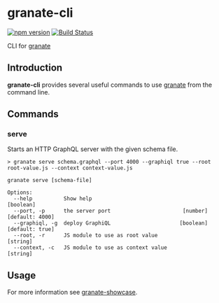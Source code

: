 # granate-cli

[![npm version](https://badge.fury.io/js/granate-cli.svg)](https://badge.fury.io/js/granate-cli)
[![Build Status](https://travis-ci.org/almilo/granate-cli.svg?branch=master)](https://travis-ci.org/almilo/granate-cli)

CLI for [granate](https://github.com/almilo/granate)

## Introduction
**granate-cli** provides several useful commands to use [granate](https://github.com/almilo/granate) from the command
line.

## Commands

### serve
Starts an HTTP GraphQL server with the given schema file.

```
> granate serve schema.graphql --port 4000 --graphiql true --root root-value.js --context context-value.js
```

```
granate serve [schema-file]

Options:
  --help          Show help                                            [boolean]
  --port, -p      the server port                       [number] [default: 4000]
  --graphiql, -g  deploy GraphiQL                      [boolean] [default: true]
  --root, -r      JS module to use as root value                        [string]
  --context, -c   JS module to use as context value                     [string]
```

## Usage
For more information see [granate-showcase](https://github.com/almilo/granate-showcase).
